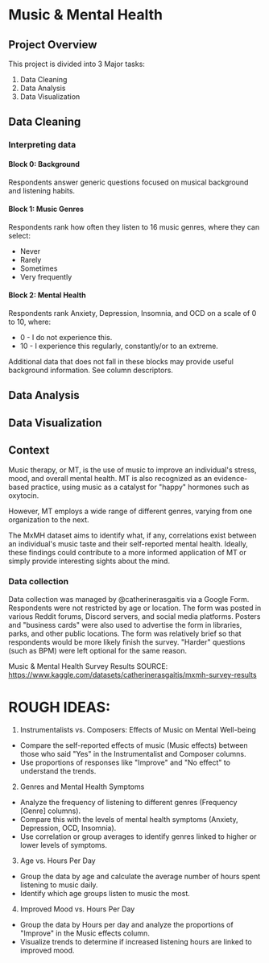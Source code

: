 # Music & Mental Health

## Project Overview

This project is divided into 3 Major tasks:
1. Data Cleaning
2. Data Analysis
3. Data Visualization

## Data Cleaning

### Interpreting data

#### Block 0: Background
Respondents answer generic questions focused on musical background and listening habits.

#### Block 1: Music Genres
Respondents rank how often they listen to 16 music genres, where they can select:
* Never
* Rarely
* Sometimes
* Very frequently

#### Block 2: Mental Health
Respondents rank Anxiety, Depression, Insomnia, and OCD on a scale of 0 to 10, where:
* 0 - I do not experience this.
* 10 - I experience this regularly, constantly/or to an extreme.

Additional data that does not fall in these blocks may provide useful background information. See column descriptors.

## Data Analysis


## Data Visualization



## Context
Music therapy, or MT, is the use of music to improve an individual's stress, mood, and overall mental health. MT is also recognized as an evidence-based practice, using music as a catalyst for "happy" hormones such as oxytocin.

However, MT employs a wide range of different genres, varying from one organization to the next.

The MxMH dataset aims to identify what, if any, correlations exist between an individual's music taste and their self-reported mental health. Ideally, these findings could contribute to a more informed application of MT or simply provide interesting sights about the mind.

### Data collection
Data collection was managed by @catherinerasgaitis via a Google Form. Respondents were not restricted by age or location. The form was posted in various Reddit forums, Discord servers, and social media platforms. Posters and "business cards" were also used to advertise the form in libraries, parks, and other public locations. The form was relatively brief so that respondents would be more likely finish the survey. "Harder" questions (such as BPM) were left optional for the same reason.

Music & Mental Health Survey Results 
SOURCE: https://www.kaggle.com/datasets/catherinerasgaitis/mxmh-survey-results


# ROUGH IDEAS:

1. Instrumentalists vs. Composers: Effects of Music on Mental Well-being
* Compare the self-reported effects of music (Music effects) between those who said "Yes" in the Instrumentalist and Composer columns.
* Use proportions of responses like "Improve" and "No effect" to understand the trends.

2. Genres and Mental Health Symptoms
* Analyze the frequency of listening to different genres (Frequency [Genre] columns).
* Compare this with the levels of mental health symptoms (Anxiety, Depression, OCD, Insomnia).
* Use correlation or group averages to identify genres linked to higher or lower levels of symptoms.

3. Age vs. Hours Per Day
* Group the data by age and calculate the average number of hours spent listening to music daily.
* Identify which age groups listen to music the most.

4. Improved Mood vs. Hours Per Day
* Group the data by Hours per day and analyze the proportions of "Improve" in the Music effects column.
* Visualize trends to determine if increased listening hours are linked to improved mood.